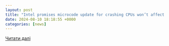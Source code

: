 ```yaml
---
layout: post
title: "Intel promises microcode update for crashing CPUs won’t affect performance | TechSpot Forums"
date: 2024-08-10 18:18:55 +0000
categories: [news]
---
```


[Читати далі](https://www.techspot.com/community/topics/intel-promises-microcode-update-for-crashing-cpus-wont-affect-performance.287385/)
